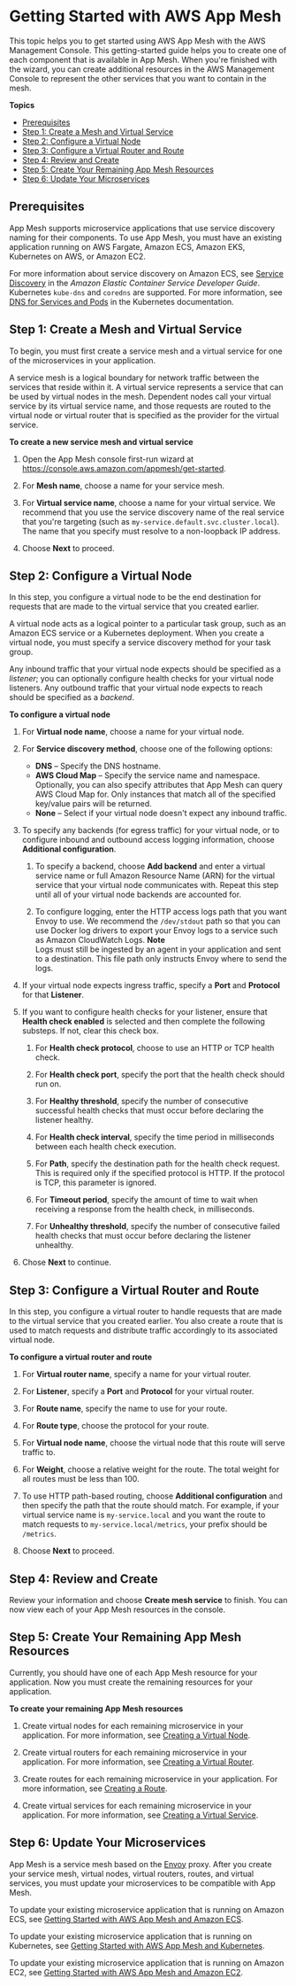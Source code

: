 # Getting Started with AWS App Mesh<a name="getting_started"></a>

This topic helps you to get started using AWS App Mesh with the AWS Management Console\. This getting\-started guide helps you to create one of each component that is available in App Mesh\. When you're finished with the wizard, you can create additional resources in the AWS Management Console to represent the other services that you want to contain in the mesh\.

**Topics**
+ [Prerequisites](#gs_prerequisites)
+ [Step 1: Create a Mesh and Virtual Service](#gs_create_mesh_service)
+ [Step 2: Configure a Virtual Node](#gs_create_virtual_node)
+ [Step 3: Configure a Virtual Router and Route](#gs_configure_virtual_router)
+ [Step 4: Review and Create](#gs_review_and_create)
+ [Step 5: Create Your Remaining App Mesh Resources](#gs_create_remaining_resources)
+ [Step 6: Update Your Microservices](#gs_update_microservices)

## Prerequisites<a name="gs_prerequisites"></a>

App Mesh supports microservice applications that use service discovery naming for their components\. To use App Mesh, you must have an existing application running on AWS Fargate, Amazon ECS, Amazon EKS, Kubernetes on AWS, or Amazon EC2\.

For more information about service discovery on Amazon ECS, see [Service Discovery](https://docs.aws.amazon.com/AmazonECS/latest/developerguide/service-discovery.html) in the *Amazon Elastic Container Service Developer Guide*\. Kubernetes `kube-dns` and `coredns` are supported\. For more information, see [DNS for Services and Pods](https://kubernetes.io/docs/concepts/services-networking/dns-pod-service/) in the Kubernetes documentation\.

## Step 1: Create a Mesh and Virtual Service<a name="gs_create_mesh_service"></a>

To begin, you must first create a service mesh and a virtual service for one of the microservices in your application\.

A service mesh is a logical boundary for network traffic between the services that reside within it\. A virtual service represents a service that can be used by virtual nodes in the mesh\. Dependent nodes call your virtual service by its virtual service name, and those requests are routed to the virtual node or virtual router that is specified as the provider for the virtual service\.

**To create a new service mesh and virtual service**

1. Open the App Mesh console first\-run wizard at [https://console\.aws\.amazon\.com/appmesh/get\-started](https://console.aws.amazon.com/appmesh/get-started)\.

1. For **Mesh name**, choose a name for your service mesh\.

1. For **Virtual service name**, choose a name for your virtual service\. We recommend that you use the service discovery name of the real service that you're targeting \(such as `my-service.default.svc.cluster.local`\)\. The name that you specify must resolve to a non\-loopback IP address\.

1. Choose **Next** to proceed\.

## Step 2: Configure a Virtual Node<a name="gs_create_virtual_node"></a>

In this step, you configure a virtual node to be the end destination for requests that are made to the virtual service that you created earlier\.

A virtual node acts as a logical pointer to a particular task group, such as an Amazon ECS service or a Kubernetes deployment\. When you create a virtual node, you must specify a service discovery method for your task group\.

Any inbound traffic that your virtual node expects should be specified as a *listener*; you can optionally configure health checks for your virtual node listeners\. Any outbound traffic that your virtual node expects to reach should be specified as a *backend*\.

**To configure a virtual node**

1. For **Virtual node name**, choose a name for your virtual node\.

1. For **Service discovery method**, choose one of the following options:
   + **DNS** – Specify the DNS hostname\.
   + **AWS Cloud Map** – Specify the service name and namespace\. Optionally, you can also specify attributes that App Mesh can query AWS Cloud Map for\. Only instances that match all of the specified key/value pairs will be returned\.
   + **None** – Select if your virtual node doesn't expect any inbound traffic\.

1. To specify any backends \(for egress traffic\) for your virtual node, or to configure inbound and outbound access logging information, choose **Additional configuration**\.

   1. To specify a backend, choose **Add backend** and enter a virtual service name or full Amazon Resource Name \(ARN\) for the virtual service that your virtual node communicates with\. Repeat this step until all of your virtual node backends are accounted for\.

   1. To configure logging, enter the HTTP access logs path that you want Envoy to use\. We recommend the `/dev/stdout` path so that you can use Docker log drivers to export your Envoy logs to a service such as Amazon CloudWatch Logs\.
**Note**  
Logs must still be ingested by an agent in your application and sent to a destination\. This file path only instructs Envoy where to send the logs\.

1. If your virtual node expects ingress traffic, specify a **Port** and **Protocol** for that **Listener**\.

1. If you want to configure health checks for your listener, ensure that **Health check enabled** is selected and then complete the following substeps\. If not, clear this check box\.

   1. For **Health check protocol**, choose to use an HTTP or TCP health check\.

   1. For **Health check port**, specify the port that the health check should run on\.

   1. For **Healthy threshold**, specify the number of consecutive successful health checks that must occur before declaring the listener healthy\.

   1. For **Health check interval**, specify the time period in milliseconds between each health check execution\.

   1. For **Path**, specify the destination path for the health check request\. This is required only if the specified protocol is HTTP\. If the protocol is TCP, this parameter is ignored\.

   1. For **Timeout period**, specify the amount of time to wait when receiving a response from the health check, in milliseconds\.

   1. For **Unhealthy threshold**, specify the number of consecutive failed health checks that must occur before declaring the listener unhealthy\.

1. Chose **Next** to continue\.

## Step 3: Configure a Virtual Router and Route<a name="gs_configure_virtual_router"></a>

In this step, you configure a virtual router to handle requests that are made to the virtual service that you created earlier\. You also create a route that is used to match requests and distribute traffic accordingly to its associated virtual node\.

**To configure a virtual router and route**

1. For **Virtual router name**, specify a name for your virtual router\.

1. For **Listener**, specify a **Port** and **Protocol** for your virtual router\.

1. For **Route name**, specify the name to use for your route\.

1. For **Route type**, choose the protocol for your route\.

1. For **Virtual node name**, choose the virtual node that this route will serve traffic to\.

1. For **Weight**, choose a relative weight for the route\. The total weight for all routes must be less than 100\.

1. To use HTTP path\-based routing, choose **Additional configuration** and then specify the path that the route should match\. For example, if your virtual service name is `my-service.local` and you want the route to match requests to `my-service.local/metrics`, your prefix should be `/metrics`\.

1. Choose **Next** to proceed\.

## Step 4: Review and Create<a name="gs_review_and_create"></a>

Review your information and choose **Create mesh service** to finish\. You can now view each of your App Mesh resources in the console\.

## Step 5: Create Your Remaining App Mesh Resources<a name="gs_create_remaining_resources"></a>

Currently, you should have one of each App Mesh resource for your application\. Now you must create the remaining resources for your application\.

**To create your remaining App Mesh resources**

1. Create virtual nodes for each remaining microservice in your application\. For more information, see [Creating a Virtual Node](virtual_nodes.md#create-virtual-node)\.

1. Create virtual routers for each remaining microservice in your application\. For more information, see [Creating a Virtual Router](virtual_routers.md#create-virtual-router)\.

1. Create routes for each remaining microservice in your application\. For more information, see [Creating a Route](routes.md#create-route)\.

1. Create virtual services for each remaining microservice in your application\. For more information, see [Creating a Virtual Service](virtual_services.md#create-virtual-service)\.

## Step 6: Update Your Microservices<a name="gs_update_microservices"></a>

App Mesh is a service mesh based on the [Envoy](https://www.envoyproxy.io/) proxy\. After you create your service mesh, virtual nodes, virtual routers, routes, and virtual services, you must update your microservices to be compatible with App Mesh\.

To update your existing microservice application that is running on Amazon ECS, see [Getting Started with AWS App Mesh and Amazon ECS](mesh-getting-started-ecs.md)\.

To update your existing microservice application that is running on Kubernetes, see [Getting Started with AWS App Mesh and Kubernetes](mesh-getting-started-k8s.md)\.

To update your existing microservice application that is running on Amazon EC2, see [Getting Started with AWS App Mesh and Amazon EC2](mesh-getting-started-ec2.md)\.
